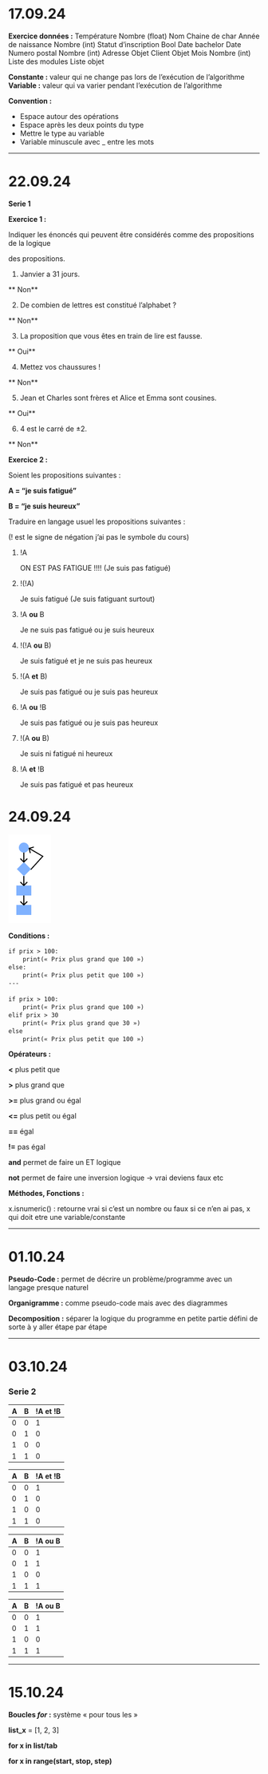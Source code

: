 # 17.09.24

**Exercice données :**
Température  Nombre (float)
Nom  Chaine de char
Année de naissance Nombre (int)
Statut d’inscription Bool
Date bachelor Date
Numero postal Nombre (int)
Adresse Objet
Client Objet
Mois Nombre (int)
Liste des modules Liste objet

**Constante :** valeur qui ne change pas lors de l’exécution de l’algorithme
**Variable :** valeur qui va varier pendant l’exécution de l’algorithme

**Convention :**

- Espace autour des opérations
- Espace après les deux points du type
- Mettre le type au variable
- Variable minuscule avec _ entre les mots

---

# **22.09.24**

**Serie 1**

**Exercice 1 :**

Indiquer les énoncés qui peuvent être considérés comme des propositions de la logique

des propositions.

1. Janvier a 31 jours.

**
    Non**

2. De combien de lettres est constitué l’alphabet ?

**
    Non**

3. La proposition que vous êtes en train de lire est fausse.

**
    Oui**

4. Mettez vos chaussures !

**
    Non**

5. Jean et Charles sont frères et Alice et Emma sont cousines.

**
    Oui**

6. 4 est le carré de ±2.

**
    Non**

**Exercice 2 :**

Soient les propositions suivantes :

**A = “je suis fatigué”**

**B = “je suis heureux”**

Traduire en langage usuel les propositions suivantes :

(! est le signe de négation j’ai pas le symbole du cours)

1. !A

   ON EST PAS FATIGUE !!!! (Je suis pas fatigué)
2. !(!A)

   Je suis fatigué (Je suis fatiguant surtout)
3. !A **ou** B

   Je ne suis pas fatigué ou je suis heureux
4. !(!A **ou** B)

   Je suis fatigué et je ne suis pas heureux
5. !(A **et** B)

   Je suis pas fatigué ou je suis pas heureux
6. !A **ou** !B

   Je suis pas fatigué ou je suis pas heureux
7. !(A **ou** B)

   Je suis ni fatigué ni heureux
8. !A  **et** !B

   Je suis pas fatigué et pas heureux

# 24.09.24

![Diagramme1](./FPDiagramme1.png "Diagramme1")

**Conditions :**

`````
if prix > 100:
	print(« Prix plus grand que 100 »)
else:
	print(« Prix plus petit que 100 »)
---

if prix > 100:
	print(« Prix plus grand que 100 »)
elif prix > 30
	print(« Prix plus grand que 30 »)
else
	print(« Prix plus petit que 100 »)
`````

**Opérateurs :**

**<**	plus petit que

**>** plus grand que

**>=**	plus grand ou égal

**<=**	plus petit ou égal

**==**	égal

**!=**	pas égal

**and**	permet de faire un ET logique

**not**	permet de faire une inversion logique -> vrai deviens faux etc

**Méthodes, Fonctions :**

x.isnumeric() : retourne vrai si c’est un nombre ou faux si ce n’en ai pas, x qui doit etre une variable/constante

---

# **01.10.24**

**Pseudo-Code :** permet de décrire un problème/programme avec un langage presque naturel

**Organigramme :** comme pseudo-code mais avec des diagrammes

**Decomposition :** séparer la logique du programme en petite partie défini de sorte à y aller étape par étape

---

# **03.10.24**

### Serie 2

| **A** | **B** | **!A et !B** |
| ----------- | ----------- | ------------------ |
| 0           | 0           | 1                  |
| 0           | 1           | 0                  |
| 1           | 0           | 0                  |
| 1           | 1           | 0                  |

| **A** | **B** | **!A et !B** |
| ----------- | ----------- | ------------------ |
| 0           | 0           | 1                  |
| 0           | 1           | 0                  |
| 1           | 0           | 0                  |
| 1           | 1           | 0                  |

| **A** | **B** | **!A ou B** |
| ----------- | ----------- | ----------------- |
| 0           | 0           | 1                 |
| 0           | 1           | 1                 |
| 1           | 0           | 0                 |
| 1           | 1           | 1                 |

| **A** | **B** | **!A ou B** |
| ----------- | ----------- | ----------------- |
| 0           | 0           | 1                 |
| 0           | 1           | 1                 |
| 1           | 0           | 0                 |
| 1           | 1           | 1                 |

---

# **15.10.24**

**Boucles  *for* :** système « pour tous les »

**list_x** = [1, 2, 3]

**for x in list/tab**

**for x in range(start, stop, step)**
